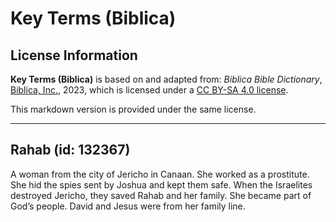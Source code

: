 # Key Terms (Biblica)

## License Information

**Key Terms (Biblica)** is based on and adapted from: _Biblica Bible Dictionary_, [Biblica, Inc.](https://www.biblica.com/), 2023, which is licensed under a [CC BY-SA 4.0 license](https://creativecommons.org/licenses/by-sa/4.0/legalcode.en).

This markdown version is provided under the same license.



--------------------------------

## Rahab (id: 132367)

A woman from the city of Jericho in Canaan. She worked as a prostitute. She hid the spies sent by Joshua and kept them safe. When the Israelites destroyed Jericho, they saved Rahab and her family. She became part of God’s people. David and Jesus were from her family line.


